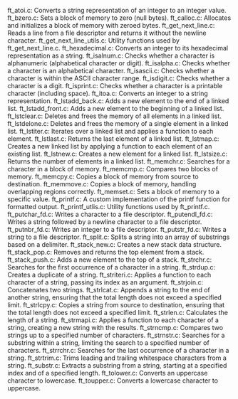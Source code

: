 ft_atoi.c: Converts a string representation of an integer to an integer value.
ft_bzero.c: Sets a block of memory to zero (null bytes).
ft_calloc.c: Allocates and initializes a block of memory with zeroed bytes.
ft_get_next_line.c: Reads a line from a file descriptor and returns it without the newline character.
ft_get_next_line_utils.c: Utility functions used by ft_get_next_line.c.
ft_hexadecimal.c: Converts an integer to its hexadecimal representation as a string.
ft_isalnum.c: Checks whether a character is alphanumeric (alphabetical character or digit).
ft_isalpha.c: Checks whether a character is an alphabetical character.
ft_isascii.c: Checks whether a character is within the ASCII character range.
ft_isdigit.c: Checks whether a character is a digit.
ft_isprint.c: Checks whether a character is a printable character (including space).
ft_itoa.c: Converts an integer to a string representation.
ft_lstadd_back.c: Adds a new element to the end of a linked list.
ft_lstadd_front.c: Adds a new element to the beginning of a linked list.
ft_lstclear.c: Deletes and frees the memory of all elements in a linked list.
ft_lstdelone.c: Deletes and frees the memory of a single element in a linked list.
ft_lstiter.c: Iterates over a linked list and applies a function to each element.
ft_lstlast.c: Returns the last element of a linked list.
ft_lstmap.c: Creates a new linked list by applying a function to each element of an existing list.
ft_lstnew.c: Creates a new element for a linked list.
ft_lstsize.c: Returns the number of elements in a linked list.
ft_memchr.c: Searches for a character in a block of memory.
ft_memcmp.c: Compares two blocks of memory.
ft_memcpy.c: Copies a block of memory from source to destination.
ft_memmove.c: Copies a block of memory, handling overlapping regions correctly.
ft_memset.c: Sets a block of memory to a specific value.
ft_printf.c: A custom implementation of the printf function for formatted output.
ft_printf_utlis.c: Utility functions used by ft_printf.c.
ft_putchar_fd.c: Writes a character to a file descriptor.
ft_putendl_fd.c: Writes a string followed by a newline character to a file descriptor.
ft_putnbr_fd.c: Writes an integer to a file descriptor.
ft_putstr_fd.c: Writes a string to a file descriptor.
ft_split.c: Splits a string into an array of substrings based on a delimiter.
ft_stack_new.c: Creates a new stack data structure.
ft_stack_pop.c: Removes and returns the top element from a stack.
ft_stack_push.c: Adds a new element to the top of a stack.
ft_strchr.c: Searches for the first occurrence of a character in a string.
ft_strdup.c: Creates a duplicate of a string.
ft_striteri.c: Applies a function to each character of a string, passing its index as an argument.
ft_strjoin.c: Concatenates two strings.
ft_strlcat.c: Appends a string to the end of another string, ensuring that the total length does not exceed a specified limit.
ft_strlcpy.c: Copies a string from source to destination, ensuring that the total length does not exceed a specified limit.
ft_strlen.c: Calculates the length of a string.
ft_strmapi.c: Applies a function to each character of a string, creating a new string with the results.
ft_strncmp.c: Compares two strings up to a specified number of characters.
ft_strnstr.c: Searches for a substring within a string, limiting the search to a specified number of characters.
ft_strrchr.c: Searches for the last occurrence of a character in a string.
ft_strtrim.c: Trims leading and trailing whitespace characters from a string.
ft_substr.c: Extracts a substring from a string, starting at a specified index and of a specified length.
ft_tolower.c: Converts an uppercase character to lowercase.
ft_toupper.c: Converts a lowercase character to uppercase.